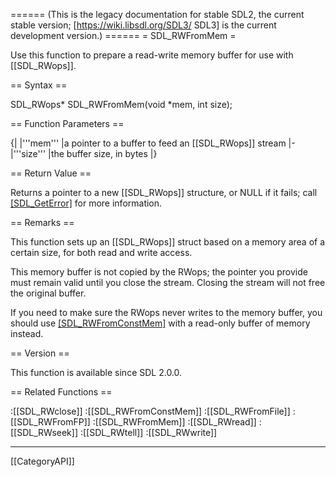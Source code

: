 ====== (This is the legacy documentation for stable SDL2, the current stable version; [https://wiki.libsdl.org/SDL3/ SDL3] is the current development version.) ======
= SDL_RWFromMem =

Use this function to prepare a read-write memory buffer for use with [[SDL_RWops]].

== Syntax ==

<syntaxhighlight lang='c'>
SDL_RWops* SDL_RWFromMem(void *mem, int size);
</syntaxhighlight>

== Function Parameters ==

{|
|'''mem'''
|a pointer to a buffer to feed an [[SDL_RWops]] stream
|-
|'''size'''
|the buffer size, in bytes
|}

== Return Value ==

Returns a pointer to a new [[SDL_RWops]] structure, or NULL if it fails;
call [[SDL_GetError]]() for more information.

== Remarks ==

This function sets up an [[SDL_RWops]] struct based on a memory area of a
certain size, for both read and write access.

This memory buffer is not copied by the RWops; the pointer you provide must
remain valid until you close the stream. Closing the stream will not free
the original buffer.

If you need to make sure the RWops never writes to the memory buffer, you
should use [[SDL_RWFromConstMem]]() with a read-only buffer of memory
instead.

== Version ==

This function is available since SDL 2.0.0.

== Related Functions ==

:[[SDL_RWclose]]
:[[SDL_RWFromConstMem]]
:[[SDL_RWFromFile]]
:[[SDL_RWFromFP]]
:[[SDL_RWFromMem]]
:[[SDL_RWread]]
:[[SDL_RWseek]]
:[[SDL_RWtell]]
:[[SDL_RWwrite]]

----
[[CategoryAPI]]


